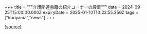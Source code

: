 +++
title = """介護関連書籍の紹介コーナーの設置"""
date = 2024-09-25T15:00:00.000Z
expiryDate = 2025-01-10T10:22:55.256Z
tags = ["kuriyama","news"]
+++


[[source]](https://www.town.kuriyama.hokkaido.jp/soshiki/43/28943.html)
